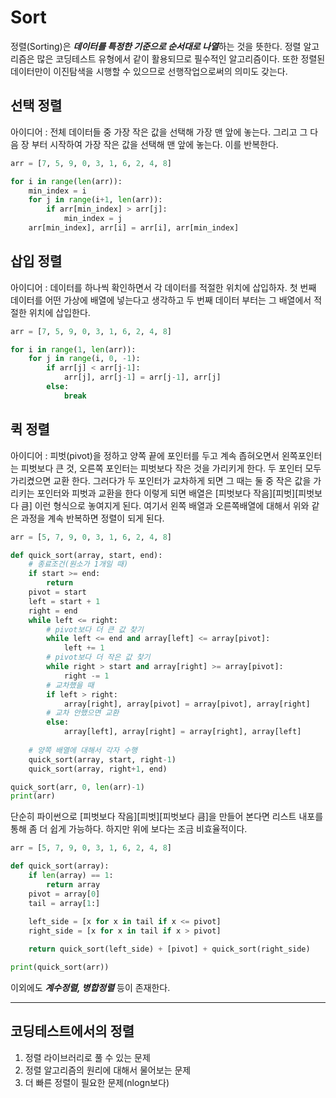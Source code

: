 # Sort
정렬(Sorting)은 ***데이터를 특정한 기준으로 순서대로 나열***하는 것을 뜻한다.
정렬 알고리즘은 많은 코딩테스트 유형에서 같이 활용되므로 필수적인 알고리즘이다.
또한 정렬된 데이터만이 이진탐색을 시행할 수 있으므로 선행작업으로써의 의미도 갖는다.

## 선택 정렬
아이디어 : 전체 데이터들 중 가장 작은 값을 선택해 가장 맨 앞에 놓는다.
그리고 그 다음 장 부터 시작하여 가장 작은 값을 선택해 맨 앞에 놓는다. 이를 반복한다.

```python
arr = [7, 5, 9, 0, 3, 1, 6, 2, 4, 8]

for i in range(len(arr)):
    min_index = i
    for j in range(i+1, len(arr)):
        if arr[min_index] > arr[j]:
            min_index = j
    arr[min_index], arr[i] = arr[i], arr[min_index]
```

## 삽입 정렬
아이디어 : 데이터를 하나씩 확인하면서 각 데이터를 적절한 위치에 삽입하자.
첫 번째 데이터를 어떤 가상에 배열에 넣는다고 생각하고 두 번째 데이터 부터는 
그 배열에서 적절한 위치에 삽입한다.

```python
arr = [7, 5, 9, 0, 3, 1, 6, 2, 4, 8]

for i in range(1, len(arr)):
    for j in range(i, 0, -1):
        if arr[j] < arr[j-1]:
            arr[j], arr[j-1] = arr[j-1], arr[j]
        else:
            break
```

## 퀵 정렬
아이디어 : 피벗(pivot)을 정하고 양쪽 끝에 포인터를 두고 계속 좁혀오면서 왼쪽포인터는 피벗보다 큰 것,
오른쪽 포인터는 피벗보다 작은 것을 가리키게 한다. 두 포인터 모두 가리켰으면 교환 한다.
그러다가 두 포인터가 교차하게 되면 그 때는 둘 중 작은 값을 가리키는 포인터와 피벗과 교환을 한다
이렇게 되면 배열은 [피벗보다 작음][피벗][피벗보다 큼] 이런 형식으로 놓여지게 된다.
여기서 왼쪽 배열과 오른쪽배열에 대해서 위와 같은 과정을 계속 반복하면 정렬이 되게 된다.

```python
arr = [5, 7, 9, 0, 3, 1, 6, 2, 4, 8]

def quick_sort(array, start, end):
    # 종료조건(원소가 1개일 때)
    if start >= end:
        return
    pivot = start
    left = start + 1
    right = end
    while left <= right:
        # pivot보다 더 큰 값 찾기
        while left <= end and array[left] <= array[pivot]:
            left += 1
        # pivot보다 더 작은 값 찾기
        while right > start and array[right] >= array[pivot]:
            right -= 1
        # 교차했을 때
        if left > right:
            array[right], array[pivot] = array[pivot], array[right]
        # 교차 안했으면 교환
        else:
            array[left], array[right] = array[right], array[left]
    
    # 양쪽 배열에 대해서 각자 수행
    quick_sort(array, start, right-1)
    quick_sort(array, right+1, end)

quick_sort(arr, 0, len(arr)-1)
print(arr)
```

단순히 파이썬으로 [피벗보다 작음][피벗][피벗보다 큼]을 만들어 본다면 
리스트 내포를 통해 좀 더 쉽게 가능하다. 하지만 위에 보다는 조금 비효율적이다.
```python
arr = [5, 7, 9, 0, 3, 1, 6, 2, 4, 8]

def quick_sort(array):
    if len(array) == 1:
        return array
    pivot = array[0]
    tail = array[1:]
    
    left_side = [x for x in tail if x <= pivot]
    right_side = [x for x in tail if x > pivot]

    return quick_sort(left_side) + [pivot] + quick_sort(right_side)

print(quick_sort(arr))
```

이외에도 **_계수정렬, 병합정렬_** 등이 존재한다.

***

## 코딩테스트에서의 정렬
1. 정렬 라이브러리로 풀 수 있는 문제
2. 정렬 알고리즘의 원리에 대해서 물어보는 문제
3. 더 빠른 정렬이 필요한 문제(nlogn보다)